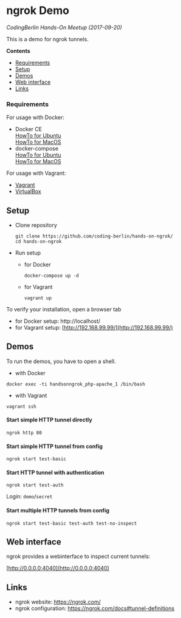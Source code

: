 # ngrok Demo

_CodingBerlin Hands-On Meetup (2017-09-20)_

This is a demo for ngrok tunnels.

**Contents**

- [Requirements](#requirements)
- [Setup](#setup)
- [Demos](#demos)
- [Web interface](#web-interface)
- [Links](#links)

### Requirements

For usage with Docker:

- Docker CE  
  [HowTo for Ubuntu](https://docs.docker.com/engine/installation/linux/ubuntu/#install-using-the-repository)   
  [HowTo for MacOS](https://docs.docker.com/docker-for-mac/install/) 
- docker-compose  
  [HowTo for Ubuntu](https://docs.docker.com/compose/install/)   
  [HowTo for MacOS](https://docs.docker.com/docker-for-mac/install/) 
  
For usage with Vagrant:

- [Vagrant](https://www.vagrantup.com/downloads.html)
- [VirtualBox](https://www.virtualbox.org/wiki/Downloads)


## Setup

- Clone repository
  ```
  git clone https://github.com/coding-berlin/hands-on-ngrok/
  cd hands-on-ngrok
  ```

- Run setup 
  - for Docker
    ```
    docker-compose up -d
    ```
  - for Vagrant
    ```
    vagrant up
    ```
    
To verify your installation, open a browser tab
- for Docker setup:  http://localhost/
- for Vagrant setup: [http://192.168.99.99/](http://192.168.99.99/)     

## Demos

To run the demos, you have to open a shell. 

- with Docker
```
docker exec -ti handsonngrok_php-apache_1 /bin/bash 
```
- with Vagrant
```
vagrant ssh
```

#### Start simple HTTP tunnel directly

```
ngrok http 80
```  

#### Start simple HTTP tunnel from config

```
ngrok start test-basic
```  

#### Start HTTP tunnel with authentication

```
ngrok start test-auth
```  
Login: `demo`/`secret`


#### Start multiple HTTP tunnels from config

```
ngrok start test-basic test-auth test-no-inspect
```  

## Web interface

ngrok provides a webinterface to inspect current tunnels:

[http://0.0.0.0:4040](http://0.0.0.0:4040)

## Links

- ngrok website: https://ngrok.com/  
- ngrok configuration: https://ngrok.com/docs#tunnel-definitions

